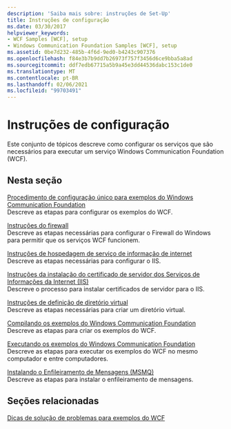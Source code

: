 ```yaml
---
description: 'Saiba mais sobre: instruções de Set-Up'
title: Instruções de configuração
ms.date: 03/30/2017
helpviewer_keywords:
- WCF Samples [WCF], setup
- Windows Communication Foundation Samples [WCF], setup
ms.assetid: 0be7d232-485b-4f6d-9ed0-b4243c907376
ms.openlocfilehash: f84e3b7b9dd7b26973f757f3456d6ce9bba5a8ad
ms.sourcegitcommit: ddf7edb67715a5b9a45e3dd44536dabc153c1de0
ms.translationtype: MT
ms.contentlocale: pt-BR
ms.lasthandoff: 02/06/2021
ms.locfileid: "99703491"
---
```

# <a name="set-up-instructions"></a>Instruções de configuração

Este conjunto de tópicos descreve como configurar os serviços que são necessários para executar um serviço Windows Communication Foundation (WCF).  
  
## <a name="in-this-section"></a>Nesta seção  

 [Procedimento de configuração único para exemplos do Windows Communication Foundation](one-time-setup-procedure-for-the-wcf-samples.md)  
 Descreve as etapas para configurar os exemplos do WCF.  
  
 [Instruções do firewall](firewall-instructions.md)  
 Descreve as etapas necessárias para configurar o Firewall do Windows para permitir que os serviços WCF funcionem.  
  
 [Instruções de hospedagem de serviço de informação de internet](internet-information-service-hosting-instructions.md)  
 Descreve as etapas necessárias para configurar o IIS.  
  
 [Instruções da instalação do certificado de servidor dos Serviços de Informações da Internet (IIS)](iis-server-certificate-installation-instructions.md)  
 Descreve o processo para instalar certificados de servidor para o IIS.  
  
 [Instruções de definição de diretório virtual](virtual-directory-setup-instructions.md)  
 Descreve as etapas necessárias para criar um diretório virtual.  
  
 [Compilando os exemplos do Windows Communication Foundation](building-the-samples.md)  
 Descreve as etapas para criar os exemplos do WCF.  
  
 [Executando os exemplos do Windows Communication Foundation](running-the-samples.md)  
 Descreve as etapas para executar os exemplos do WCF no mesmo computador e entre computadores.  
  
 [Instalando o Enfileiramento de Mensagens (MSMQ)](installing-message-queuing-msmq.md)  
 Descreve as etapas para instalar o enfileiramento de mensagens.  
  
## <a name="related-sections"></a>Seções relacionadas  

 [Dicas de solução de problemas para exemplos do WCF](/previous-versions/dotnet/netframework-3.5/ms751511(v=vs.90))
